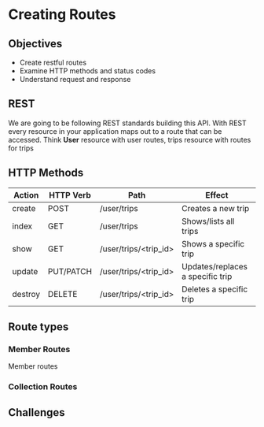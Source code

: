 # Creating Routes


## Objectives

- Create restful routes
- Examine HTTP methods and status codes
- Understand request and response


## REST

We are going to be following REST standards building this API.
With REST every resource in your application maps out to a route that can be accessed.
Think **User** resource with user routes, trips resource with routes for trips


## HTTP Methods



| Action  	| HTTP Verb 	| Path             	| Effect                           	        |
|---------	|-----------	|------------------	|-------------------------------------------|
| create  	| POST      	| /user/trips           	| Creates a new trip               	|
| index   	| GET       	| /user/trips           	| Shows/lists all trips            	|
| show    	| GET       	| /user/trips/<trip_id> 	| Shows a specific trip            	|
| update  	| PUT/PATCH 	| /user/trips/<trip_id> 	| Updates/replaces a specific trip 	|
| destroy 	| DELETE    	| /user/trips/<trip_id> 	| Deletes a specific trip          	|


## Route types

### Member Routes
Member routes
### Collection Routes



## Challenges
